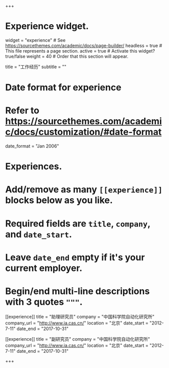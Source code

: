 +++
# Experience widget.
widget = "experience"  # See https://sourcethemes.com/academic/docs/page-builder/
headless = true  # This file represents a page section.
active = true  # Activate this widget? true/false
weight = 40  # Order that this section will appear.

title = "工作经历"
subtitle = ""

# Date format for experience
#   Refer to https://sourcethemes.com/academic/docs/customization/#date-format
date_format = "Jan 2006"

# Experiences.
#   Add/remove as many `[[experience]]` blocks below as you like.
#   Required fields are `title`, `company`, and `date_start`.
#   Leave `date_end` empty if it's your current employer.
#   Begin/end multi-line descriptions with 3 quotes `"""`.
[[experience]]
  title = "助理研究员"
  company = "中国科学院自动化研究所"
  company_url = "http://www.ia.cas.cn/"
  location = "北京"
  date_start = "2012-7-11"
  date_end = "2017-10-31"

[[experience]]
  title = "副研究员"
  company = "中国科学院自动化研究所"
  company_url = "http://www.ia.cas.cn/"
  location = "北京"
  date_start = "2012-7-11"
  date_end = "2017-10-31"

+++
